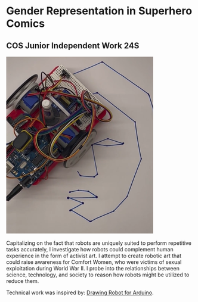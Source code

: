 # Gender Representation in Superhero Comics
## COS Junior Independent Work 24S

![picture of robot drawing an image of comfort women](https://github.com/jong-nam-ahn/COS_JIW/blob/main/image/robot_drawing.png)


Capitalizing on the fact that robots are uniquely suited to perform repetitive tasks accurately, I investigate how robots could complement human experience in the form of activist art. I attempt to create robotic art that could raise awareness for Comfort Women, who were victims of sexual exploitation during World War II. I probe into the relationships between science, technology, and society to reason how robots might be utilized to reduce them.

Technical work was inspired by: [Drawing Robot for Arduino](https://www.instructables.com/Arduino-Drawing-Robot/). 
